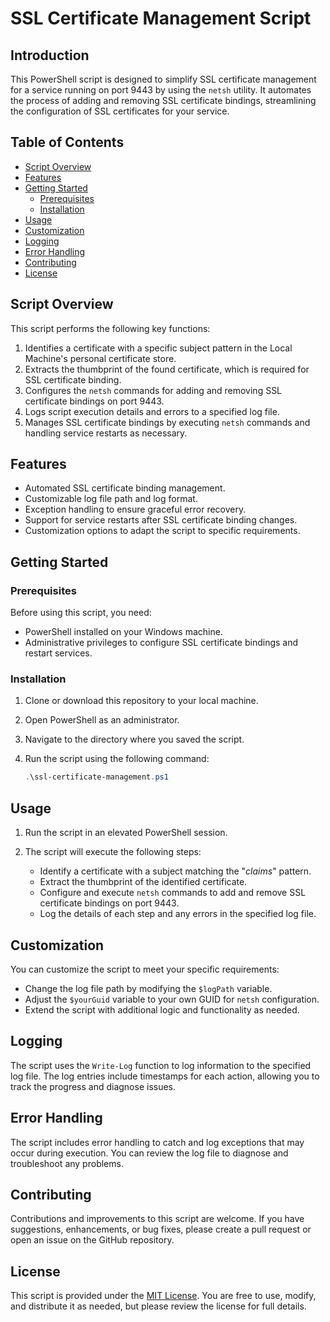# SSL Certificate Management Script

## Introduction

This PowerShell script is designed to simplify SSL certificate management for a service running on port 9443 by using the `netsh` utility. It automates the process of adding and removing SSL certificate bindings, streamlining the configuration of SSL certificates for your service.

## Table of Contents

- [Script Overview](#script-overview)
- [Features](#features)
- [Getting Started](#getting-started)
  - [Prerequisites](#prerequisites)
  - [Installation](#installation)
- [Usage](#usage)
- [Customization](#customization)
- [Logging](#logging)
- [Error Handling](#error-handling)
- [Contributing](#contributing)
- [License](#license)

## Script Overview

This script performs the following key functions:

1. Identifies a certificate with a specific subject pattern in the Local Machine's personal certificate store.
2. Extracts the thumbprint of the found certificate, which is required for SSL certificate binding.
3. Configures the `netsh` commands for adding and removing SSL certificate bindings on port 9443.
4. Logs script execution details and errors to a specified log file.
5. Manages SSL certificate bindings by executing `netsh` commands and handling service restarts as necessary.

## Features

- Automated SSL certificate binding management.
- Customizable log file path and log format.
- Exception handling to ensure graceful error recovery.
- Support for service restarts after SSL certificate binding changes.
- Customization options to adapt the script to specific requirements.

## Getting Started

### Prerequisites

Before using this script, you need:

- PowerShell installed on your Windows machine.
- Administrative privileges to configure SSL certificate bindings and restart services.

### Installation

1. Clone or download this repository to your local machine.

2. Open PowerShell as an administrator.

3. Navigate to the directory where you saved the script.

4. Run the script using the following command:

   ```powershell
   .\ssl-certificate-management.ps1
   ```

## Usage

1. Run the script in an elevated PowerShell session.

2. The script will execute the following steps:
   - Identify a certificate with a subject matching the "*claims*" pattern.
   - Extract the thumbprint of the identified certificate.
   - Configure and execute `netsh` commands to add and remove SSL certificate bindings on port 9443.
   - Log the details of each step and any errors in the specified log file.

## Customization

You can customize the script to meet your specific requirements:

- Change the log file path by modifying the `$logPath` variable.
- Adjust the `$yourGuid` variable to your own GUID for `netsh` configuration.
- Extend the script with additional logic and functionality as needed.

## Logging

The script uses the `Write-Log` function to log information to the specified log file. The log entries include timestamps for each action, allowing you to track the progress and diagnose issues.

## Error Handling

The script includes error handling to catch and log exceptions that may occur during execution. You can review the log file to diagnose and troubleshoot any problems.

## Contributing

Contributions and improvements to this script are welcome. If you have suggestions, enhancements, or bug fixes, please create a pull request or open an issue on the GitHub repository.

## License

This script is provided under the [MIT License](LICENSE). You are free to use, modify, and distribute it as needed, but please review the license for full details.